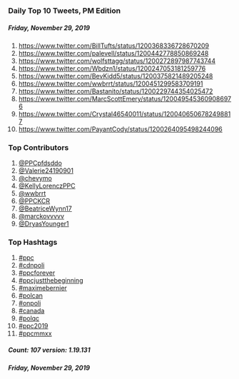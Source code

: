 ### Daily Top 10 Tweets, PM Edition
##### Friday, November 29, 2019
 1) https://www.twitter.com/BillTufts/status/1200368336728670209
 2) https://www.twitter.com/palevell/status/1200442778850869248
 3) https://www.twitter.com/wolfsttagg/status/1200272897987743744
 4) https://www.twitter.com/Wbdzn1/status/1200247053181259776
 5) https://www.twitter.com/BevKidd5/status/1200375821489205248
 6) https://www.twitter.com/wwbrrt/status/1200451299583709191
 7) https://www.twitter.com/Bastanito/status/1200229744354025472
 8) https://www.twitter.com/MarcScottEmery/status/1200495453609086976
 9) https://www.twitter.com/Crystal46540011/status/1200406506782498817
10) https://www.twitter.com/PayantCody/status/1200264095498244096

### Top Contributors
  1) [@PPCpfdsddo](https://www.twitter.com/PPCpfdsddo)
  2) [@Valerie24190901](https://www.twitter.com/Valerie24190901)
  3) [@chevymo](https://www.twitter.com/chevymo)
  4) [@KellyLorenczPPC](https://www.twitter.com/KellyLorenczPPC)
  5) [@wwbrrt](https://www.twitter.com/wwbrrt)
  6) [@PPCKCR](https://www.twitter.com/PPCKCR)
  7) [@BeatriceWynn17](https://www.twitter.com/BeatriceWynn17)
  8) [@marckovvvvv](https://www.twitter.com/marckovvvvv)
  9) [@DryasYounger1](https://www.twitter.com/DryasYounger1)


### Top Hashtags

  1) [#ppc](https://www.twitter.com/hashtag/ppc)
  2) [#cdnpoli](https://www.twitter.com/hashtag/cdnpoli)
  3) [#ppcforever](https://www.twitter.com/hashtag/ppcforever)
  4) [#ppcjustthebeginning](https://www.twitter.com/hashtag/ppcjustthebeginning)
  5) [#maximebernier](https://www.twitter.com/hashtag/maximebernier)
  6) [#polcan](https://www.twitter.com/hashtag/polcan)
  7) [#onpoli](https://www.twitter.com/hashtag/onpoli)
  8) [#canada](https://www.twitter.com/hashtag/canada)
  9) [#polqc](https://www.twitter.com/hashtag/polqc)
 10) [#ppc2019](https://www.twitter.com/hashtag/ppc2019)
 11) [#ppcmmxx](https://www.twitter.com/hashtag/ppcmmxx)

##### Count: 107	version: 1.19.131
##### Friday, November 29, 2019

